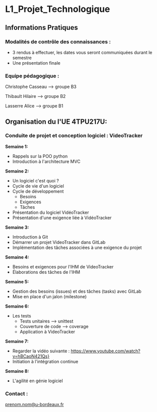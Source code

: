 # L1_Projet_Technologique

## Informations Pratiques

### Modalités de contrôle des connaissances :

* 3 rendus à effectuer, les dates vous seront communiquées durant le semestre
* Une présentation finale

### Equipe pédagogique :

Christophe Casseau --> groupe B3

Thibault Hilaire --> groupe B2

Lasserre Alice --> groupe B1

## Organisation du l'UE 4TPU217U:

### Conduite de projet et conception logiciel : VideoTracker

**Semaine 1:**

* Rappels sur la POO python
* Introduction à l'architecture MVC

**Semaine 2:**

* Un logiciel c'est quoi ?
* Cycle de vie d'un logiciel
* Cycle de développement 
	* Besoins
	* Exigences
	* Tâches
* Présentation du logiciel VidéoTracker
* Présentation d'une exigence liée à VidéoTracker

**Semaine 3:**

* Introduction à Git
* Démarrer un projet VideoTracker dans GitLab
* Implémentation des tâches associées à une exigence du projet

**Semaine 4:**

* Besoins et exigences pour l'IHM de VideoTracker
* Élaborations des tâches de l'IHM

**Semaine 5:**

* Gestion des besoins (issues) et des tâches (tasks) avec GitLab
* Mise en place d'un jalon (milestone)

**Semaine 6:**

* Les tests 
	* Tests unitaires --> unittest
	* Couverture de code --> coverage
	* Application à VideoTracker
	

**Semaine 7:**
* Regarder la vidéo suivante : https://www.youtube.com/watch?v=hBCaoN421Qs}
* Initiation à l'intégration continue

**Semaine 8:**
* L'agilité en génie logiciel 

	
### Contact :
prenom.nom@u-bordeaux.fr

